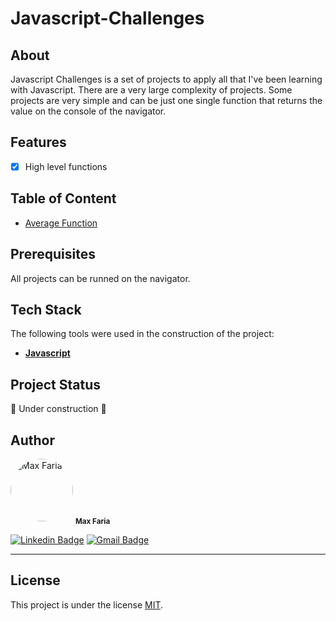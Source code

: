 # Javascript-Challenges

## About

Javascript Challenges is a set of projects to apply all that I've been learning with Javascript. There are a very large complexity of projects. Some projects are very simple and can be just one single function that returns the value on the console of the navigator.



## Features

- [x] High level functions

## Table of Content
- [Average Function](https://github.com/max-faria/Javascript-Challenges/tree/master/Average%20Function)


## Prerequisites

All projects can be runned on the navigator.


## Tech Stack

The following tools were used in the construction of the project:

-   **[Javascript](https://developer.mozilla.org/pt-BR/docs/Web/JavaScript)**

## Project Status

🚧 Under construction  🚧

## Author

<a>
 <img style="border-radius: 50%;" src="https://avatars.githubusercontent.com/u/127763619?s=400&u=e41acd5947731c4604b1b0fd518426939e6bfdf8&v=4" width="100px;" alt="Max Faria"/>
 <sub><b>Max Faria</b></sub></a> <a></a>
 <br />

[![Linkedin Badge](https://img.shields.io/badge/-Max-blue?style=flat-square&logo=Linkedin&logoColor=white&link=https://www.linkedin.com/in/tgmarinho/)]([https://www.linkedin.com/in/tgmarinho/](https://www.linkedin.com/in/max-faria-b212801ba/)) 
[![Gmail Badge](https://img.shields.io/badge/-mxxfaria@gmail.com-c14438?style=flat-square&logo=Gmail&logoColor=white&link=mailto:mxxfaria@gmail.com)](mailto:mxxfaria@gmail.com)

---

## License

This project is under the license [MIT](./LICENSE).
